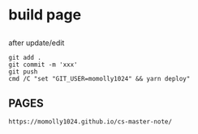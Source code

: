 # build page

## 

after update/edit

```code
git add .
git commit -m 'xxx'
git push
cmd /C "set "GIT_USER=momolly1024" && yarn deploy"
```

## PAGES
`https://momolly1024.github.io/cs-master-note/`

